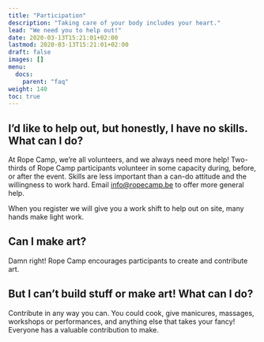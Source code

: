 ```yaml
---
title: "Participation"
description: "Taking care of your body includes your heart."
lead: "We need you to help out!"
date: 2020-03-13T15:21:01+02:00
lastmod: 2020-03-13T15:21:01+02:00
draft: false
images: []
menu: 
  docs:
    parent: "faq"
weight: 140
toc: true
---
```


## I’d like to help out, but honestly, I have no skills. What can I do?

At Rope Camp, we’re all volunteers, and we always need more help! Two-thirds of Rope Camp participants volunteer in some capacity during, before, or after the event. Skills are less important than a can-do attitude and the willingness to work hard. Email [info@ropecamp.be](mailto:info@ropecamp.be) to offer more general help.

When you register we will give you a work shift to help out on site, many hands make light work.

## Can I make art?

Damn right! Rope Camp encourages participants to create and contribute art.

## But I can’t build stuff or make art! What can I do?

Contribute in any way you can. You could cook, give manicures, massages, workshops or performances, and anything else that takes your fancy! Everyone has a valuable contribution to make.